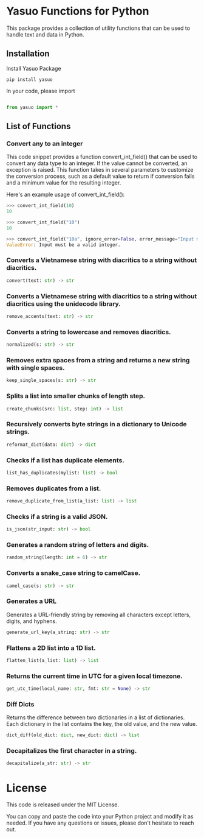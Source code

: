 # Yasuo Functions for Python

This package provides a collection of utility functions that can be used to handle text and data in Python.

## Installation

Install Yasuo Package

```commandline
pip install yasuo
```

In your code, please import

```python

from yasuo import *

```

## List of Functions

### Convert any to an integer

This code snippet provides a function convert_int_field() that can be used to convert any data type to an integer. If
the value cannot be converted, an exception is raised. This function takes in several parameters to customize the
conversion process, such as a default value to return if conversion fails and a minimum value for the resulting integer.

Here's an example usage of convert_int_field():

```python
>>> convert_int_field(10)
10

>>> convert_int_field("10")
10

>>> convert_int_field("10a", ignore_error=False, error_message="Input must be a valid integer.")
ValueError: Input must be a valid integer.

```

### Converts a Vietnamese string with diacritics to a string without diacritics.

```python
convert(text: str) -> str
```

### Converts a Vietnamese string with diacritics to a string without diacritics using the unidecode library.

```python
remove_accents(text: str) -> str
```

### Converts a string to lowercase and removes diacritics.

```python
normalized(s: str) -> str
```

### Removes extra spaces from a string and returns a new string with single spaces.

```python
keep_single_spaces(s: str) -> str
```

### Splits a list into smaller chunks of length step.

```python
create_chunks(src: list, step: int) -> list
```

### Recursively converts byte strings in a dictionary to Unicode strings.

```python
reformat_dict(data: dict) -> dict
```

### Checks if a list has duplicate elements.

```python
list_has_duplicates(mylist: list) -> bool
```

### Removes duplicates from a list.

```python
remove_duplicate_from_list(a_list: list) -> list
```

### Checks if a string is a valid JSON.

```python
is_json(str_input: str) -> bool
```

### Generates a random string of letters and digits.

```python
random_string(length: int = 6) -> str
```

### Converts a snake_case string to camelCase.

```python
camel_case(s: str) -> str
```

### Generates a URL

Generates a URL-friendly string by removing all characters except letters, digits, and hyphens.

```python
generate_url_key(a_string: str) -> str
```

### Flattens a 2D list into a 1D list.

```python
flatten_list(a_list: list) -> list
```

### Returns the current time in UTC for a given local timezone.

```python
get_utc_time(local_name: str, fmt: str = None) -> str
```

### Diff Dicts

Returns the difference between two dictionaries in a list of dictionaries. Each dictionary in the list contains the key,
the old value, and the new value.

```python
dict_diff(old_dict: dict, new_dict: dict) -> list
```

### Decapitalizes the first character in a string.

```python
decapitalize(a_str: str) -> str
```

# License

This code is released under the MIT License.

You can copy and paste the code into your Python project and modify it as needed. If you have any questions or issues,
please don't hesitate to reach out.



